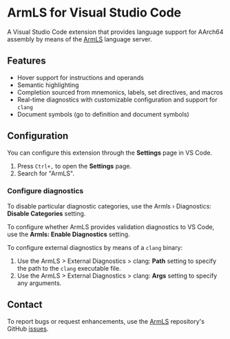 # ArmLS for Visual Studio Code

A Visual Studio Code extension that provides language support for AArch64 assembly by means of the [ArmLS](https://github.com/arm/armls) language server.

## Features

- Hover support for instructions and operands
- Semantic highlighting
- Completion sourced from mnemonics, labels, set directives, and macros
- Real-time diagnostics with customizable configuration and support for `clang`
- Document symbols (go to definition and document symbols)

## Configuration

You can configure this extension through the **Settings** page in VS Code.

1. Press `Ctrl+,` to open the **Settings** page.
1. Search for "ArmLS".

### Configure diagnostics

To disable particular diagnostic categories, use the Armls › Diagnostics: **Disable Categories** setting.

To configure whether ArmLS provides validation diagnostics to VS Code, use the **Armls: Enable Diagnostics** setting.

To configure external diagnostics by means of a `clang` binary:
1. Use the ArmLS > External Diagnostics > clang: **Path** setting to specify the path to the `clang` executable file.
1.  Use the ArmLS > External Diagnostics > clang: **Args** setting to specify any arguments.


## Contact

To report bugs or request enhancements, use the [ArmLS](https://github.com/arm/armls) repository's GitHub [issues](https://github.com/arm/armls/issues).
